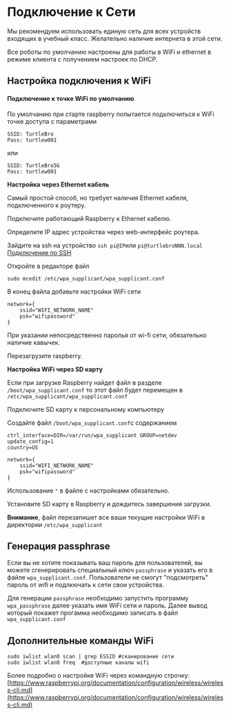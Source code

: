 # Подключение к Сети

Мы рекомендуем использовать единую сеть для всех устройств входящих в учебный класс. Желательно наличие интернета в этой сети.

Все роботы по умолчанию настроены для работы в WiFi и ethernet в режиме клиента с получением настроек по DHCP.

## Настройка подключения к WiFi

#### Подключение к точке WiFi по умолчанию

По умолчанию при старте raspberry попытается подключиться к WiFi точке доступа с параметрами

```text
SSID: TurtleBro
Pass: turtlew001
```

или

```text
SSID: TurtleBro5G
Pass: turtlew001
```

**Настройка через Ethernet кабель**

Самый простой способ, но требует наличия Ethernet кабеля, подключенного к роутеру.

Подключите работающий Raspberry к Ethernet кабелю.

Определите IP адрес устройства через web-интерфейс роутера.

Зайдите на ssh на устройство `ssh pi@IP`или `pi@turtlebroNNN.local`[ Подключение по SSH](ssh.md)

Откройте в редакторе файл

```text
sudo mcedit /etc/wpa_supplicant/wpa_supplicant.conf
```

В конец файла добавьте настройки WiFi сети

```text
network={
    ssid="WIFI_NETWORK_NAME"
    psk="wifipassword"
}
```

При указании непосредственно паролья от wi-fi сети, обязательно наличие кавычек.

Перезагрузите raspberry.

**Настройка WiFi через SD карту**

Если при загрузке Raspberry найдет файл в разделе `/boot/wpa_supplicant.conf` то этот файл будет перемещен в `/etc/wpa_supplicant/wpa_supplicant.conf` 

Подключите SD карту к персональному компьютеру

Создайте файл `/boot/wpa_supplicant.conf`с содержанием

```text
ctrl_interface=DIR=/var/run/wpa_supplicant GROUP=netdev
update_config=1
country=US

network={
    ssid="WIFI_NETWORK_NAME"
    psk="wifipassword"
}
```

Использование `"` в файле с настройками обязательно.

Установите SD карту в Raspberry и дождитесь завершения загрузки. 

**Внимание**, файл перезапишет все ваши текущие настройки WiFi в директории `/etc/wpa_supplicant`

## Генерация passphrase

Если вы не хотите показывать ваш пароль для пользователей, вы можете сгенерировать специальный ключ `passphrase` и указать его в файле `wpa_supplicant.conf`. Пользователи не смогут "подсмотреть" пароль от wifi и подлкючать к сети свои устройства.

Для генерации `passphrase` необходимо запустить программу `wpa_passphrase` далее указать имя WiFi сети и пароль. Далее вывод который покажет прогамма необходимо записать в файл `wpa_supplicant.conf` 

## Дополнительные команды WiFi

```text
sudo iwlist wlan0 scan | grep ESSID #сканирование сети
sudo iwlist wlan0 freq  #доступные каналы wifi
```

Более подробно о настройке WiFi через командную строчку: [https://www.raspberrypi.org/documentation/configuration/wireless/wireless-cli.md](https://www.raspberrypi.org/documentation/configuration/wireless/wireless-cli.md)

